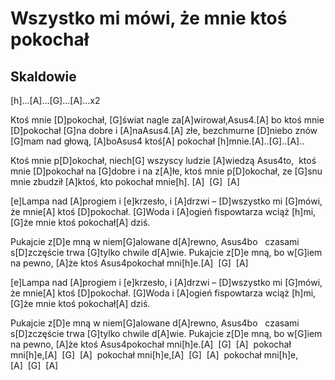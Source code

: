 # Wszystko mi mówi, że mnie ktoś pokochał
## Skaldowie


[h]...[A]...[G]...[A]...x2



Ktoś mnie [D]pokochał, [G]świat nagle za[A]wirował,Asus4.[A] bo
ktoś mnie [D]pokochał [G]na dobre i [A]naAsus4.[A] złe,
bezchmurne [D]niebo znów [G]mam nad głową,
[A]boAsus4 ktoś[A] pokochał [h]mnie.[A]..[G]..[A]..

Ktoś mnie p[D]okochał, niech[G] wszyscy ludzie [A]wiedzą Asus4to, 
ktoś mnie [D]pokochał na [G]dobre i na z[A]łe,
ktoś mnie p[D]okochał, ze [G]snu mnie zbudził
[A]ktoś, kto pokochał mnie[h]. [A]  [G]  [A] 

[e]Lampa nad [A]progiem i [e]krzesło, i [A]drzwi –
[D]wszystko mi [G]mówi, że mnie[A] ktoś [D]pokochał.
[G]Woda i [A]ogień fispowtarza wciąż [h]mi,
[G]że mnie ktoś pokochał[A] dziś.


Pukajcie z[D]e mną w niem[G]alowane d[A]rewno, Asus4bo  
czasami s[D]zczęście trwa [G]tylko chwile d[A]wie.
Pukajcie z[D]e mną, bo w[G]iem na pewno,
[A]że ktoś Asus4pokochał mni[h]e.[A]  [G]  [A] 

[e]Lampa nad [A]progiem i [e]krzesło, i [A]drzwi –
[D]wszystko mi [G]mówi, że mnie[A] ktoś [D]pokochał.
[G]Woda i [A]ogień fispowtarza wciąż [h]mi,
[G]że mnie ktoś pokochał[A] dziś.

Pukajcie z[D]e mną w niem[G]alowane d[A]rewno, Asus4bo  
czasami s[D]zczęście trwa [G]tylko chwile d[A]wie.
Pukajcie z[D]e mną, bo w[G]iem na pewno,
[A]że ktoś Asus4pokochał mni[h]e.[A]  [G]  [A] 
pokochał mni[h]e,[A]  [G]  [A] 
pokochał mni[h]e,[A]  [G]  [A] 
pokochał mni[h]e,[A]  [G]  [A] 


